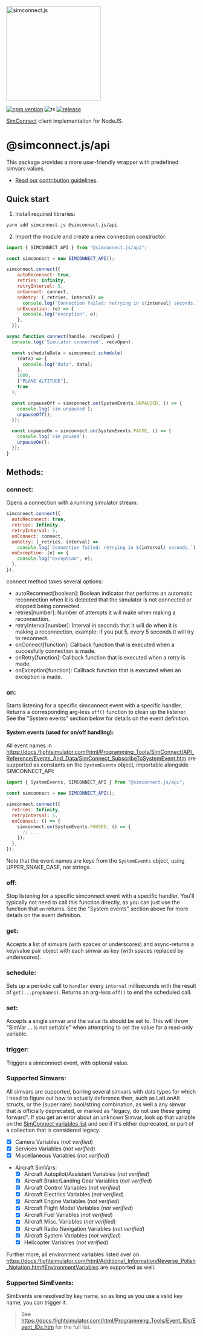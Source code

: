 <img src="https://github.com/tcavenezuela/simconnect.js/assets/8359234/e8a8b35c-fc78-4615-a39f-db1a840bfaa9" alt="simconnect.js" width="250"/> 

[![npm version](https://badge.fury.io/js/@simconnect.js%2Fapi.svg)](https://badge.fury.io/js/@simconnect.js%2Fapi)
![ts](https://badgen.net/badge/Built%20With/TypeScript/blue)
[![release](https://github.com/tcavenezuela/simconnect.js/actions/workflows/release.yml/badge.svg?branch=master)](https://github.com/tcavenezuela/simconnect.js/actions/workflows/release.yml)

[SimConnect](https://docs.flightsimulator.com/html/Programming_Tools/SimConnect/SimConnect_SDK.htm) client implementation for NodeJS.

# @simconnect.js/api

This package provides a more user-friendly wrapper with predefined simvars values.

- [Read our contribution guidelines](https://github.com/tcavenezuela/simconnect.js/blob/master/.github/CONTRIBUTING.md).

## Quick start

1. Install required libraries:

```bash
yarn add simconnect.js @simconnect.js/api
```

2. Import the module and create a new connection constructor:

```js
import { SIMCONNECT_API } from "@simconnect.js/api";

const simconnect = new SIMCONNECT_API();

simconnect.connect({
    autoReconnect: true,
    retries: Infinity,
    retryInterval: 5,
    onConnect: connect,
    onRetry: (_retries, interval) =>
      console.log(`Connection failed: retrying in ${interval} seconds.`),
    onException: (e) => {
      console.log("exception", e);
    },
  });

async function connect(handle, recvOpen) {
  console.log(`Simulator connected`, recvOpen);

  const scheduleData = simconnect.schedule(
    (data) => {
      console.log("data", data);
    },
    1000,
    ["PLANE ALTITUDE"],
    true
  );

  const unpauseOff = simconnect.on(SystemEvents.UNPAUSED, () => {
    console.log(`sim unpaused`);
    unpauseOff();
  });

  const unpauseOn = simconnect.on(SystemEvents.PAUSE, () => {
    console.log(`sim paused`);
    unpauseOn();
  });
}
```

## Methods:

### connect:

Opens a connection with a running simulator stream:

```js
simconnect.connect({
  autoReconnect: true,
  retries: Infinity,
  retryInterval: 5,
  onConnect: connect,
  onRetry: (_retries, interval) =>
    console.log(`Connection failed: retrying in ${interval} seconds.`),
  onException: (e) => {
    console.log("exception", e);
  },
});
```

connect method takes several options:

- autoReconnect[boolean]: Boolean indicator that performs an automatic reconnection when it is detected that the simulator is not connected or stopped being connected.
- retries[number]: Number of attempts it will make when making a reconnection.
- retryInterval[number]: Interval in seconds that it will do when it is making a reconnection, example: if you put 5, every 5 seconds it will try to reconnect.
- onConnect[function]: Callback function that is executed when a succesfully connection is made.
- onRetry[function]: Callback function that is executed when a retry is made.
- onException[function]: Callback function that is executed when an exception is made.

### on:

Starts listening for a specific simconnect event with a specific handler. Returns a corresponding arg-less `off()` function to clean up the listener. See the "System events" section below for details on the event definition.

#### System events (used for on/off handling):

All event names in https://docs.flightsimulator.com/html/Programming_Tools/SimConnect/API_Reference/Events_And_Data/SimConnect_SubscribeToSystemEvent.htm are supported as constants on the `SystemEvents` object, importable alongside SIMCONNECT_API:

```javascript
import { SystemEvents, SIMCONNECT_API } from "@simconnect.js/api";

const simconnect = new SIMCONNECT_API();

simconnect.connect({
  retries: Infinity,
  retryInterval: 5,
  onConnect: () => {
    simconnect.on(SystemEvents.PAUSED, () => {
      // ...
    });
  },
});
```

Note that the event names are keys from the `SystemEvents` object, using UPPER_SNAKE_CASE, not strings.

### off:

Stop listening for a specific simconnect event with a specific handler. You'll typically not need to call this function directly, as you can just use the function that `on` returns. See the "System events" section above for more details on the event definition.

### get:

Accepts a list of simvars (with spaces or underscores) and async-returns a key/value pair object with each simvar as key (with spaces replaced by underscores).

### schedule:

Sets up a periodic call to `handler` every `interval` milliseconds with the result of `get(...propNames)`. Returns an arg-less `off()` to end the scheduled call.

### set:

Accepts a single simvar and the value its should be set to. This will throw "SimVar ... is not settable" when attempting to set the value for a read-only variable.

### trigger:

Triggers a simconnect event, with optional value.

### Supported Simvars:

All simvars are supported, barring several simvars with data types for which I need to figure out how to actually deference then, such as LatLonAlt structs, or the (super rare) bool/string combination, as well a any simvar that is officially deprecated, or marked as "legacy, do not use these going forward". If you get an error about an unknown Simvar, look up that variable on the [SimConnect variables list](https://docs.flightsimulator.com/html/Programming_Tools/SimVars/Simulation_Variables.htm) and see if it's either deprecated, or part of a collection that is considered legacy.

- [x] Camera Variables (_not verified_)
- [x] Services Variables (_not verified_)
- [x] Miscellaneous Variables (_not verified_)
- Aircraft SimVars:
  - [x] Aircraft Autopilot/Assistant Variables (_not verified_)
  - [x] Aircraft Brake/Landing Gear Variables (_not verified_)
  - [x] Aircraft Control Variables (_not verified_)
  - [x] Aircraft Electrics Variables (_not verified_)
  - [x] Aircraft Engine Variables (_not verified_)
  - [x] Aircraft Flight Model Variables (_not verified_)
  - [x] Aircraft Fuel Variables (_not verified_)
  - [x] Aircraft Misc. Variables (_not verified_)
  - [x] Aircraft Radio Navigation Variables (_not verified_)
  - [x] Aircraft System Variables (_not verified_)
  - [x] Helicopter Variables (_not verified_)

Further more, all environment variables listed over on https://docs.flightsimulator.com/html/Additional_Information/Reverse_Polish_Notation.htm#EnvironmentVariables are supported as well.

### Supported SimEvents:

SimEvents are resolved by key name, so as long as you use a valid key name, you can trigger it.

> See https://docs.flightsimulator.com/html/Programming_Tools/Event_IDs/Event_IDs.htm for the full list.

